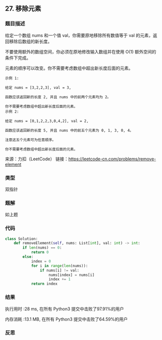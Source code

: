## 27. 移除元素



### 题目描述

给定一个数组 nums 和一个值 val，你需要原地移除所有数值等于 val 的元素，返回移除后数组的新长度。

不要使用额外的数组空间，你必须在原地修改输入数组并在使用 O(1) 额外空间的条件下完成。

元素的顺序可以改变。你不需要考虑数组中超出新长度后面的元素。

```
示例 1:

给定 nums = [3,2,2,3], val = 3,

函数应该返回新的长度 2, 并且 nums 中的前两个元素均为 2。

你不需要考虑数组中超出新长度后面的元素。
示例 2:

给定 nums = [0,1,2,2,3,0,4,2], val = 2,

函数应该返回新的长度 5, 并且 nums 中的前五个元素为 0, 1, 3, 0, 4。

注意这五个元素可为任意顺序。

你不需要考虑数组中超出新长度后面的元素。
```

来源：力扣（LeetCode）
链接：https://leetcode-cn.com/problems/remove-element



### 类型

双指针



### 题解

如上题



### 代码

```python
class Solution:
    def removeElement(self, nums: List[int], val: int) -> int:
    	if len(nums) == 0:
    		return 0
    	else:
    		index = 0
    		for i in range(len(nums)):
    			if nums[i] != val:
    				nums[index] = nums[i]
    				index += 1
    		return index 
```



### 结果

执行用时 :28 ms, 在所有 Python3 提交中击败了97.91%的用户

内存消耗 :13.1 MB, 在所有 Python3 提交中击败了64.59%的用户



### 反思

